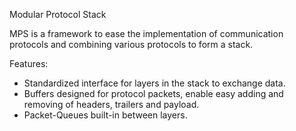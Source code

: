 Modular Protocol Stack

MPS is a framework to ease the implementation of communication protocols and
combining various protocols to form a stack.

Features:
- Standardized interface for layers in the stack to exchange data. 
- Buffers designed for protocol packets, enable easy adding and removing of headers, trailers and payload.
- Packet-Queues built-in between layers.
